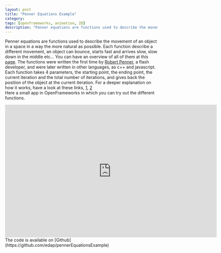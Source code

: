 ```yaml
---
layout: post
title: "Penner Equations Example"
category:
tags: [openframeworks, animation, 2D]
description: "Penner equations are functions used to describe the movement of an object in a space in a way the more natural as possible. Each function describe a different movement, an object can bounce, starts fast and arrives slow, slow down in the middle"
---
```


Penner equations are functions used to describe the movement of an object in a space in a way the more natural as possible. Each function describe a different movement, an object can bounce, starts fast and arrives slow, slow down in the middle  etc... You can have an overview of all of them at this [page](http://hosted.zeh.com.br/tweener/docs/en-us/misc/transitions.html). The functions were written the first time by [Robert Penner](http://robertpenner.com/easing/), a flash developer, and were later written in other languages, as c++ and javascript.
Each function takes 4 parameters, the starting point, the ending point, the current iteration and the total number of iterations, and gives back the position of the object at the current iteration. For a deeper explanation on how it works, have a look at these links, [1](http://gilmoreorless.github.io/sydjs-preso-easing/), [2](http://www.kirupa.com/html5/animating_with_easing_functions_in_javascript.htm)  
Here a small app in OpenFrameworks in which you can try out the different functions.
<div class="sixteen-nine">
<iframe src="https://player.vimeo.com/video/125382494" width="700" height="438" frameborder="0" webkitallowfullscreen mozallowfullscreen allowfullscreen></iframe>
</div>
The code is available on [Github](https://github.com/edap/pennerEquationsExample)
